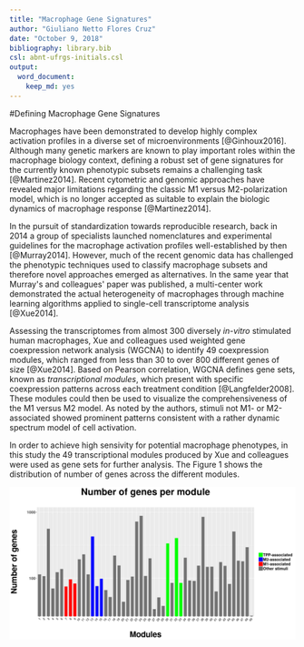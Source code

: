 ```yaml
---
title: "Macrophage Gene Signatures"
author: "Giuliano Netto Flores Cruz"
date: "October 9, 2018"
bibliography: library.bib
csl: abnt-ufrgs-initials.csl
output: 
  word_document: 
    keep_md: yes
---
```




#Defining Macrophage Gene Signatures

  Macrophages have been demonstrated to develop highly complex activation profiles in a diverse set of microenvironments [@Ginhoux2016]. Although many genetic markers are known to play important roles within the macrophage biology context, defining a robust set of gene signatures for the currently known phenotypic subsets remains a challenging task [@Martinez2014]. Recent cytometric and genomic approaches have revealed major limitations regarding the classic M1 versus M2-polarization model, which is no longer accepted as suitable to explain the biologic dynamics of macrophage response [@Martinez2014].
  
  In the pursuit of standardization towards reproducible research, back in 2014 a group of specialists launched nomenclatures and experimental guidelines for the macrophage activation profiles well-established by then [@Murray2014]. However, much of the recent genomic data has challenged the phenotypic techniques used to classify macrophage subsets and therefore novel approaches emerged as alternatives. In the same year that Murray's and colleagues' paper was published, a multi-center work demonstrated the actual heterogeneity of macrophages through machine learning algorithms applied to single-cell transcriptome analysis [@Xue2014]. 
  
  Assessing the transcriptomes from almost 300 diversely _in-vitro_ stimulated human macrophages, Xue and colleagues used weighted gene coexpression network analysis (WGCNA) to identify 49 coexpression modules, which ranged from less than 30 to over 800 different genes of size [@Xue2014]. Based on Pearson correlation, WGCNA defines gene sets, known as _transcriptional modules_, which present with specific coexpression patterns across each treatment condition [@Langfelder2008]. These modules could then be used to visualize the comprehensiveness of the M1 versus M2 model. As noted by the authors, stimuli not M1- or M2-associated showed prominent patterns consistent with a rather dynamic spectrum model of cell activation.
  
  In order to achieve high sensivity for potential macrophage phenotypes, in this study the 49 transcriptional modules produced by Xue and colleagues were used as gene sets for further analysis. The Figure 1 shows the distribution of number of genes across the different modules.
  
![](Defining_Macrophage_Gene_signatures_files/figure-docx/out-1.png)<!-- -->
